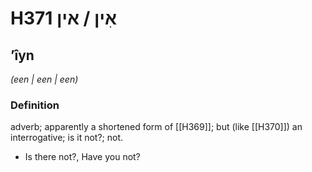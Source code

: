 # H371 אִין / אין

## ʼîyn

_(een | een | een)_

### Definition

adverb; apparently a shortened form of [[H369]]; but (like [[H370]]) an interrogative; is it not?; not.

- Is there not?, Have you not?
